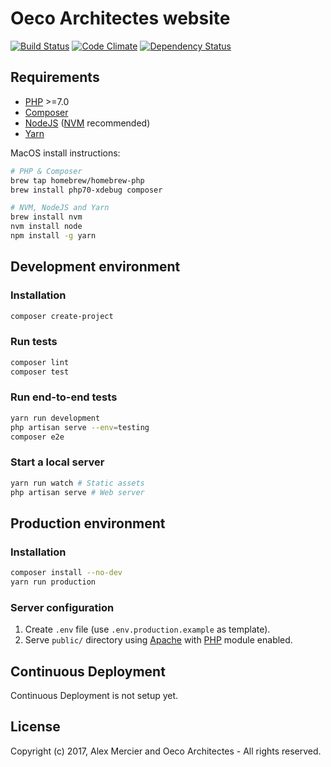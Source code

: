 Oeco Architectes website
========================

[![Build Status](https://img.shields.io/travis/oeco-architectes/oeco/master.svg)](https://travis-ci.org/oeco-architectes/oeco)
[![Code Climate](https://img.shields.io/codeclimate/github/oeco-architectes/oeco.svg)](https://codeclimate.com/github/oeco-architectes/oeco)
[![Dependency Status](http://img.shields.io/gemnasium/oeco-architectes/oeco.svg)](https://gemnasium.com/oeco-architectes/oeco)


Requirements
------------

- [PHP](http://php.net/) >=7.0
- [Composer](https://getcomposer.org/)
- [NodeJS](https://nodejs.org/en/) ([NVM](https://github.com/creationix/nvm) recommended)
- [Yarn](https://yarnpkg.com/en/)

MacOS install instructions:
```bash
# PHP & Composer
brew tap homebrew/homebrew-php
brew install php70-xdebug composer

# NVM, NodeJS and Yarn
brew install nvm
nvm install node
npm install -g yarn
```


Development environment
-----------------------

### Installation

```bash
composer create-project
```

### Run tests

```bash
composer lint
composer test
```

### Run end-to-end tests

```bash
yarn run development
php artisan serve --env=testing
composer e2e
```

### Start a local server

```bash
yarn run watch # Static assets
php artisan serve # Web server
```


Production environment
----------------------

### Installation

```bash
composer install --no-dev
yarn run production
```

### Server configuration

1. Create `.env` file (use `.env.production.example` as template).
2. Serve `public/` directory using [Apache](https://www.apache.org/) with
[PHP](http://php.net/) module enabled.


Continuous Deployment
---------------------

Continuous Deployment is not setup yet.


License
-------

Copyright (c) 2017, Alex Mercier and Oeco Architectes - All rights reserved.
